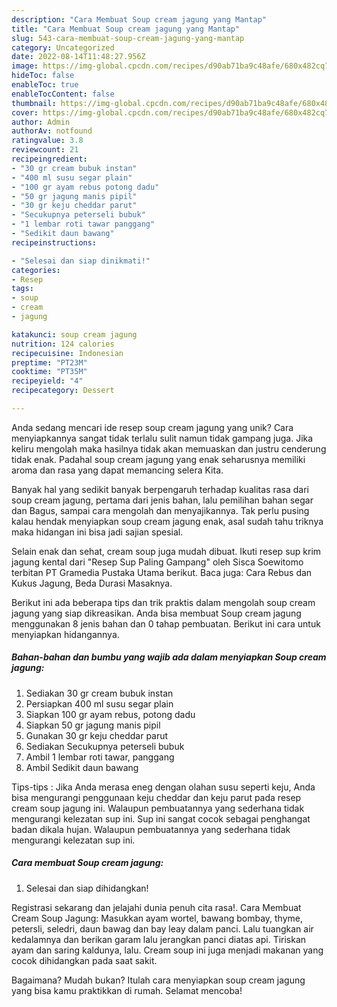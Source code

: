 ```yaml
---
description: "Cara Membuat Soup cream jagung yang Mantap"
title: "Cara Membuat Soup cream jagung yang Mantap"
slug: 543-cara-membuat-soup-cream-jagung-yang-mantap
category: Uncategorized
date: 2022-08-14T11:48:27.956Z
image: https://img-global.cpcdn.com/recipes/d90ab71ba9c48afe/680x482cq70/soup-cream-jagung-foto-resep-utama.jpg
hideToc: false
enableToc: true
enableTocContent: false
thumbnail: https://img-global.cpcdn.com/recipes/d90ab71ba9c48afe/680x482cq70/soup-cream-jagung-foto-resep-utama.jpg
cover: https://img-global.cpcdn.com/recipes/d90ab71ba9c48afe/680x482cq70/soup-cream-jagung-foto-resep-utama.jpg
author: Admin
authorAv: notfound
ratingvalue: 3.8
reviewcount: 21
recipeingredient:
- "30 gr cream bubuk instan"
- "400 ml susu segar plain"
- "100 gr ayam rebus potong dadu"
- "50 gr jagung manis pipil"
- "30 gr keju cheddar parut"
- "Secukupnya peterseli bubuk"
- "1 lembar roti tawar panggang"
- "Sedikit daun bawang"
recipeinstructions:

- "Selesai dan siap dinikmati!"
categories:
- Resep
tags:
- soup
- cream
- jagung

katakunci: soup cream jagung 
nutrition: 124 calories
recipecuisine: Indonesian
preptime: "PT23M"
cooktime: "PT35M"
recipeyield: "4"
recipecategory: Dessert

---
```





Anda sedang mencari ide resep soup cream jagung yang unik? Cara menyiapkannya sangat tidak terlalu sulit namun tidak gampang juga. Jika keliru mengolah maka hasilnya tidak akan memuaskan dan justru cenderung tidak enak. Padahal soup cream jagung yang enak seharusnya memiliki aroma dan rasa yang dapat memancing selera Kita.





Banyak hal yang sedikit banyak berpengaruh terhadap kualitas rasa dari soup cream jagung, pertama dari jenis bahan, lalu pemilihan bahan segar dan Bagus, sampai cara mengolah dan menyajikannya. Tak perlu pusing kalau hendak menyiapkan soup cream jagung enak,      asal sudah tahu triknya maka hidangan ini bisa jadi sajian spesial.














Selain enak dan sehat, cream soup juga mudah dibuat. Ikuti resep sup krim jagung kental dari &#34;Resep Sup Paling Gampang&#34; oleh Sisca Soewitomo terbitan PT Gramedia Pustaka Utama berikut. Baca juga: Cara Rebus dan Kukus Jagung, Beda Durasi Masaknya.






Berikut ini ada beberapa tips dan trik praktis dalam mengolah soup cream jagung yang siap dikreasikan. Anda bisa membuat Soup cream jagung menggunakan 8 jenis bahan dan 0 tahap pembuatan. Berikut ini cara untuk menyiapkan hidangannya.

<!--inarticleads1-->

##### Bahan-bahan dan bumbu yang wajib ada dalam menyiapkan Soup cream jagung:

1. Sediakan 30 gr cream bubuk instan
1. Persiapkan 400 ml susu segar plain
1. Siapkan 100 gr ayam rebus, potong dadu
1. Siapkan 50 gr jagung manis pipil
1. Gunakan 30 gr keju cheddar parut
1. Sediakan Secukupnya peterseli bubuk
1. Ambil 1 lembar roti tawar, panggang
1. Ambil Sedikit daun bawang


Tips-tips : Jika Anda merasa eneg dengan olahan susu seperti keju, Anda bisa mengurangi penggunaan keju cheddar dan keju parut pada resep cream soup jagung ini. Walaupun pembuatannya yang sederhana tidak mengurangi kelezatan sup ini. Sup ini sangat cocok sebagai penghangat badan dikala hujan. Walaupun pembuatannya yang sederhana tidak mengurangi kelezatan sup ini. 

<!--inarticleads2-->

##### Cara membuat Soup cream jagung:


1. Selesai dan siap dihidangkan!

Registrasi sekarang dan jelajahi dunia penuh cita rasa!. Cara Membuat Cream Soup Jagung: Masukkan ayam wortel, bawang bombay, thyme, petersli, seledri, daun bawag dan bay leay dalam panci. Lalu tuangkan air kedalamnya dan berikan garam lalu jerangkan panci diatas api. Tiriskan ayam dan saring kaldunya, lalu. Cream soup ini juga menjadi makanan yang cocok dihidangkan pada saat sakit. 

Bagaimana? Mudah bukan? Itulah cara menyiapkan soup cream jagung yang bisa kamu praktikkan di rumah. Selamat mencoba!
